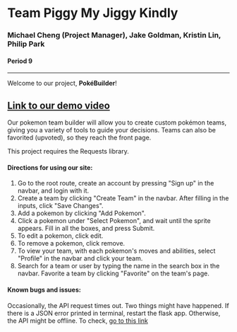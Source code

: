 # Team Piggy My Jiggy Kindly  
### Michael Cheng (Project Manager), Jake Goldman, Kristin Lin, Philip Park
#### Period 9
---
Welcome to our project, __PokéBuilder__!

[<h2>Link to our demo video</h2>](https://youtu.be/XTyc5oLf238) 

Our pokemon team builder will allow you to create custom pokémon teams, giving you a variety of tools to guide your decisions. Teams can also be favorited (upvoted), so they reach the front page.

This project requires the Requests library.
#### Directions for using our site:  
1. Go to the root route, create an account by pressing "Sign up" in the navbar, and login with it.  
2. Create a team by clicking "Create Team" in the navbar. After filling in the inputs, click "Save Changes".
3. Add a pokemon by clicking "Add Pokemon".
4. Click a pokemon under "Select Pokemon", and wait until the sprite appears. Fill in all the boxes, and press Submit.
5. To edit a pokemon, click edit.
6. To remove a pokemon, click remove.
7. To view your team, with each pokemon's moves and abilities, select "Profile" in the navbar and click your team.
8. Search for a team or user by typing the name in the search box in the navbar. Favorite a team by clicking "Favorite" on the team's page.

#### Known bugs and issues:
Occasionally, the API request times out. Two things might have happened. If there is a JSON error printed in terminal, restart the flask app. Otherwise, the API might be offline. To check, [go to this link](https://pokeapi.co/)
  
